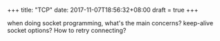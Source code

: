 +++
title: "TCP"
date: 2017-11-07T18:56:32+08:00
draft = true
+++

when doing socket programming, what's the main concerns?
keep-alive socket options?
How to retry connecting?
